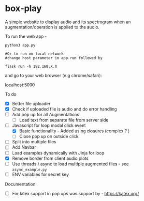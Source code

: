 # box-play
A simple website to display audio and its spectrogram when an augmentation/operation is applied to the audio.  

To run the web app -

```
python3 app.py

#Or to run on local network 
#change host parameter in app.run followed by 

flask run -h 192.168.X.X
```


and go to your web browser (e.g chrome/safari): <dl> <link> localhost:5000 </link> </dl>

To do 

- [x] Better file uploader  
- [x] Check if uploaded file is audio and do error handling
- [ ] Add pop up for all Augmentations 
  - [ ] Load text from separate file from server side

- [ ] Javascript for loop modal click event
  - [x] Basic functionality - Added using closures (complex ? )
  - [ ] Close pop up on outside click 

- [ ] Split into multiple files
- [ ] Add Navbar
- [ ] Load examples dynamically with Jinja for loop
- [x] Remove border from client audio plots
- [ ] Use threads / async to load multiple augmented files - see `async_example.py`
- [ ] ENV variables for secret key

Documentation

- [ ] For latex support in pop ups was support by - https://katex.org/
